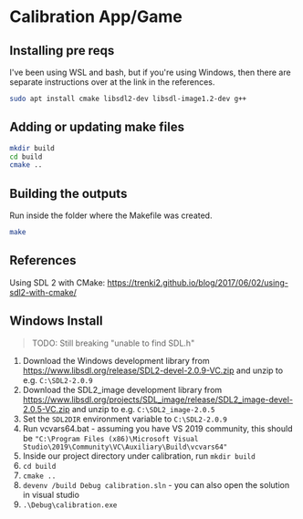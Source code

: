 # Calibration App/Game

## Installing pre reqs

I've been using WSL and bash, but if you're using Windows, then there are separate instructions over at the link in the references.

``` bash
sudo apt install cmake libsdl2-dev libsdl-image1.2-dev g++
```

## Adding or updating make files

``` bash
mkdir build
cd build
cmake ..
```

## Building the outputs

Run inside the folder where the Makefile was created.

``` bash
make
```

## References

Using SDL 2 with CMake: <https://trenki2.github.io/blog/2017/06/02/using-sdl2-with-cmake/>

## Windows Install

> TODO: Still breaking "unable to find SDL.h"

1. Download the Windows development library from <https://www.libsdl.org/release/SDL2-devel-2.0.9-VC.zip> and unzip to e.g. `C:\SDL2-2.0.9`
2. Download the SDL2_image development library from <https://www.libsdl.org/projects/SDL_image/release/SDL2_image-devel-2.0.5-VC.zip> and unzip to e.g. `C:\SDL2_image-2.0.5`
3. Set the `SDL2DIR` environment variable to `C:\SDL2-2.0.9`
4. Run vcvars64.bat - assuming you have VS 2019 community, this should be `"C:\Program Files (x86)\Microsoft Visual Studio\2019\Community\VC\Auxiliary\Build\vcvars64"`
5. Inside our project directory under calibration, run `mkdir build`
6. `cd build`
7. `cmake ..`
8. `devenv /build Debug calibration.sln` - you can also open the solution in visual studio
9. `.\Debug\calibration.exe`
